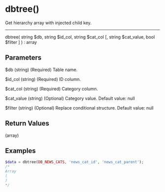 # dbtree()

Get hierarchy array with injected child key.

---

dbtree( string $db, string $id_col, string $cat_col [, string $cat_value, bool $filter ] ) : array

## Parameters

$db (string) (Required) Table name.

$id_col (string) (Required) ID column.

$cat_col (string) (Required) Category column.

$cat_value (string) (Optional) Category value. Default value: null

$filter (string) (Optional) Replace conditional structure. Default value: null

## Return Values

(array)

## Examples

```php
$data = dbtree(DB_NEWS_CATS, 'news_cat_id', 'news_cat_parent');
/*
Array
(
)
*/
```
